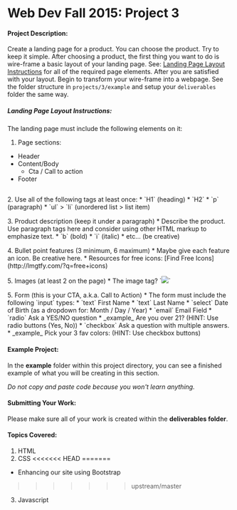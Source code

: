 # Web Dev Fall 2015: Project 3

#### Project Description:
Create a landing page for a product. You can choose the product. Try to keep it simple. After choosing a product, the first thing you want to do is wire-frame a basic layout of your landing page. See: [Landing Page Layout Instructions](#landing-page-layout-instructions) for all of the required page elements. After you are satisfied with your layout. Begin to transform your wire-frame into a webpage. See the folder structure in `projects/3/example` and setup your `deliverables` folder the same way. 


##### Landing Page Layout Instructions:
The landing page must include the following elements on it:

1. Page sections:
  * Header
  * Content/Body
    * Cta / Call to action
  * Footer
<div style="height:15px"></div>  
2. Use all of the following tags at least once:
  * `H1` (heading)
  * `H2`
  * `p` (paragraph)
  * `ul` > `li` (unordered list > list item)
<div style="height:15px"></div>  
3. Product description (keep it under a paragraph)
  * Describe the product. Use paragraph tags here and consider using other HTML markup to emphasize text.
    * `b` (bold)
    * `i` (italic)
    * etc... (be creative)
<div style="height:15px"></div>  
4. Bullet point features (3 minimum, 6 maximum)
  * Maybe give each feature an icon. Be creative here.
  * Resources for free icons: [Find Free Icons](http://lmgtfy.com/?q=free+icons)
<div style="height:15px"></div>  
5. Images (at least 2 on the page)
  * The image tag? `<img src="path/to/your/saved/image.ext">`
<div style="height:15px"></div>  
5. Form (this is your CTA, a.k.a. Call to Action)
  * The form must include the following `input` types:
    * `text` First Name
    * `text` Last Name
    * `select` Date of Birth (as a dropdown for: Month / Day / Year)
    * `email` Email Field
    * `radio` Ask a YES/NO question
      * _example_ Are you over 21? (HINT: Use radio buttons (Yes, No))
    * `checkbox` Ask a question with multiple answers.
      * _example_ Pick your 3 fav colors: (HINT: Use checkbox buttons)


#### Example Project:
In the **example** folder within this project directory, you can see a finished example of what you will be creating in this section.

*Do not copy and paste code because you won't learn anything.*

#### Submitting Your Work:
Please make sure all of your work is created within the **deliverables folder**.

#### Topics Covered:
1. HTML
2. CSS
<<<<<<< HEAD
=======
  * Enhancing our site using Bootstrap
>>>>>>> upstream/master
3. Javascript


